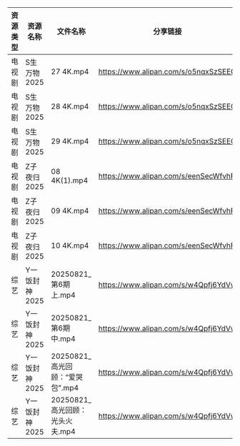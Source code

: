 | 资源类型 | 资源名称      | 文件名称                    | 分享链接                                 | 更新时间                |
| ---- | --------- | ----------------------- | ------------------------------------ | ------------------- |
| 电视剧  | S生万物2025  | 27 4K.mp4               | https://www.alipan.com/s/o5nqxSzSEEC | 2025-08-22 00:01:04 |
| 电视剧  | S生万物2025  | 28 4K.mp4               | https://www.alipan.com/s/o5nqxSzSEEC | 2025-08-22 00:01:01 |
| 电视剧  | S生万物2025  | 29 4K.mp4               | https://www.alipan.com/s/o5nqxSzSEEC | 2025-08-22 00:01:01 |
| 电视剧  | Z子夜归2025  | 08 4K(1).mp4            | https://www.alipan.com/s/eenSecWfvhF | 2025-08-22 00:01:35 |
| 电视剧  | Z子夜归2025  | 09 4K.mp4               | https://www.alipan.com/s/eenSecWfvhF | 2025-08-22 00:01:35 |
| 电视剧  | Z子夜归2025  | 10 4K.mp4               | https://www.alipan.com/s/eenSecWfvhF | 2025-08-22 00:01:34 |
| 综艺   | Y一饭封神2025 | 20250821_第6期上.mp4       | https://www.alipan.com/s/w4Qpfj6YdVw | 2025-08-22 00:01:55 |
| 综艺   | Y一饭封神2025 | 20250821_第6期中.mp4       | https://www.alipan.com/s/w4Qpfj6YdVw | 2025-08-22 00:01:54 |
| 综艺   | Y一饭封神2025 | 20250821_高光回顾：“爱哭包”.mp4 | https://www.alipan.com/s/w4Qpfj6YdVw | 2025-08-22 00:01:54 |
| 综艺   | Y一饭封神2025 | 20250821_高光回顾：光头火夫.mp4  | https://www.alipan.com/s/w4Qpfj6YdVw | 2025-08-22 00:01:53 |
